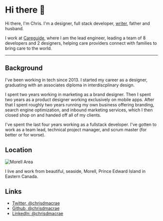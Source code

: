 # Hi there 👋

Hi there, I'm Chris. I'm a designer, full stack developer, [writer](/articles), father and husband.

I work at [Careguide](https://careguide.com), where I am the lead engineer, 
leading a team of 8 developers and 2 designers, helping care providers connect
with families to bring care to the world.

---

## Background

I've been working in tech since 2013. I started my career as a designer, graduating with an
associates diploma in interdiscplinary design.

I spent two years working in marketing as a brand designer. Then I spent two years as a product designer
working exclusively on mobile apps. After that I spent roughly two years running my own business offering branding,
search engine optimization, and inbound marketing services, which I then closed shop on and handed off
all of my clients.

I've spent the last four years working as a fullstack developer. I've gotten to work as a team lead,
technical project manager, and scrum master (for better or for worse). 

## Location

![Morell Area](./_image-3.heif)

I live and work from beautiful, seaside, Morell, Prince Edward Island in Eastern Canada.

## Links

- [Twitter, @chrisdmacrae](https://chrisdmacrae.com/twitter)
- [Github, @chrisdmacrae](https://github.com/chrisdmacrae)
- [LinkedIn: @chrisdmacrae](https://www.linkedin.com/in/chrisdmacrae/)
